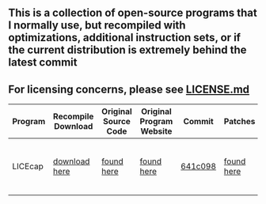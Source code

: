 ## This is a collection of open-source programs that I normally use, but recompiled with optimizations, additional instruction sets, or if the current distribution is extremely behind the latest commit

## For licensing concerns, please see [LICENSE.md](LICENSE.md)

| Program | Recompile Download | Original Source Code | Original Program Website | Commit | Patches | Optimization |
| - | - | - | - | - | - | - |
| LICEcap | [download here](https://github.com/Hxxzii/Recompiles/releases/download/1/licecap.exe) | [found here](https://github.com/justinfrankel/licecap) | [found here](https://www.cockos.com/licecap/) | [641c098](https://github.com/justinfrankel/licecap/commit/641c098841f8d85bd871332b6b4ae9510022f986) | [found here](./recompilePatches/licecap/) | `x64 omitframepointers avx512 latestversion favorspeed aggressiveinlinecandidates`... (the rest can be found in [Patches](./recompilePatches/licecap))
